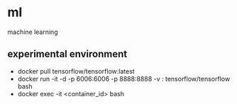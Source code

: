 # ml
machine learning

## experimental environment

- docker pull tensorflow/tensorflow:latest
- docker run -it -d -p 6006:6006 -p 8888:8888 -v <host-path>:<container-path>  tensorflow/tensorflow bash
- docker exec -it <container_id> bash
